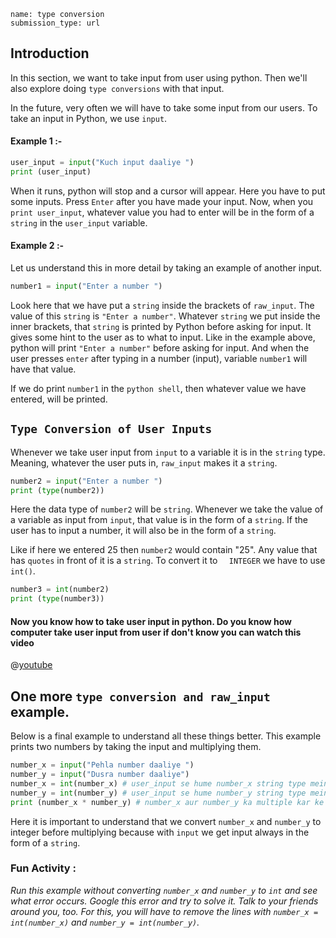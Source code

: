 ```ngMeta
name: type conversion
submission_type: url
```

## Introduction

In this section, we want to take input from user using python. Then we'll also explore doing `type conversions` with that input.

In the future, very often we will have to take some input from our users. To take an input in Python, we use `input`.

#### Example 1 :-

```python
user_input = input("Kuch input daaliye ")
print (user_input)
```
When it runs, python will stop and a cursor will appear. Here you have to put some inputs. Press `Enter` after you have made your input. Now, when you `print user_input`, whatever value you had to enter will be in the form of a `string` in the `user_input` variable.


#### Example 2 :-

Let us understand this in more detail by taking an example of another input.

```python
number1 = input("Enter a number ")
```

Look here that we have put a `string` inside the brackets of `raw_input`. The value of this `string` is `"Enter a number"`. Whatever `string` we put inside the inner brackets, that `string` is printed by Python before asking for input. It gives some hint to the user as to what to input. Like in the example above, python will print `"Enter a number"` before asking for input. And when the user presses `enter` after typing in a number (input), variable `number1` will have that value.  
  
If we do print `number1` in the `python shell`, then whatever value we have entered, will be printed.

## `Type Conversion of User Inputs`
  
Whenever we take user input from `input` to a variable it is in the `string` type. Meaning, whatever the user puts in, `raw_input` makes it a `string`.
```python
number2 = input("Enter a number ")
print (type(number2))
```
Here the data type of `number2` will be `string`. Whenever we take the value of a variable as input from `input`, that value is in the form of a `string`. If the user has to input a number, it will also be in the form of a `string`.


Like if here we entered 25 then `number2` would contain "25". Any value that has `quotes` in front of it is a `string`. To convert it to `  INTEGER` we have to use `int()`.

```python
number3 = int(number2)
print (type(number3))
```

#### Now you know how to take user input in python. Do you know how computer take user input from user if don't know you can watch this video

@[youtube](xnyFYiK2rSY&t=2s)

## One more `type conversion and raw_input` example.

Below is a final example to understand all these things better. This example prints two numbers by taking the input and multiplying them.

```python
number_x = input("Pehla number daaliye ")
number_y = input("Dusra number daaliye")
number_x = int(number_x) # user_input se hume number_x string type mein mila
number_y = int(number_y) # user_input se hume number_y string type mein mila
print (number_x * number_y) # number_x aur number_y ka multiple kar ke result print hoga
```

Here it is important to understand that we convert `number_x` and `number_y` to integer before multiplying because with `input` we get input always in the form of a `string`.

### Fun Activity : 

*Run this example without converting `number_x` and `number_y` to `int` and see what error occurs. Google this error and try to solve it. Talk to your friends around you, too. For this, you will have to remove the lines with `number_x = int(number_x)` and `number_y = int(number_y)`.*